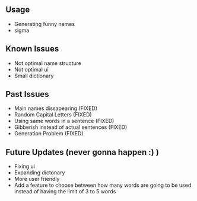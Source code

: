 ## Usage
- Generating funny names
- sigma

## Known Issues
- Not optimal name structure
- Not optimal ui
- Small dictionary
  
## Past Issues
- Main names dissapearing (FIXED)
- Random Capital Letters (FIXED)
- Using same words in a sentence (FIXED)
- Gibberish instead of actual sentences (FIXED)
- Generation Problem (FIXED)

## Future Updates (never gonna happen :) )
- Fixing ui
- Expanding dictonary
- More user friendly
- Add a feature to choose between how many words are going to be used instead of having the limit of 3 to 5 words
